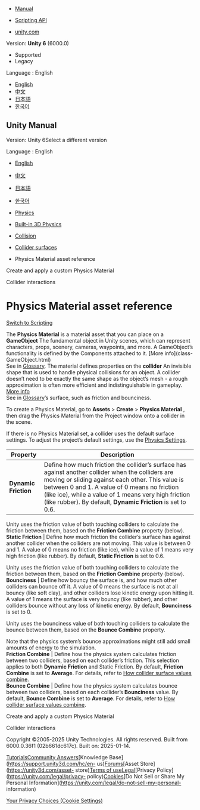 [](https://docs.unity3d.com)

  * [Manual](../Manual/index.html)
  * [Scripting API](../ScriptReference/index.html)

  * [unity.com](https://unity.com/)

Version: **Unity 6** (6000.0)

  * Supported
  * Legacy

Language : English

  * [English](/Manual/class-PhysicsMaterial.html)
  * [中文](/cn/current/Manual/class-PhysicsMaterial.html)
  * [日本語](/ja/current/Manual/class-PhysicsMaterial.html)
  * [한국어](/kr/current/Manual/class-PhysicsMaterial.html)

[](https://docs.unity3d.com)

## Unity Manual

Version: Unity 6Select a different version

Language : English

  * [English](/Manual/class-PhysicsMaterial.html)
  * [中文](/cn/current/Manual/class-PhysicsMaterial.html)
  * [日本語](/ja/current/Manual/class-PhysicsMaterial.html)
  * [한국어](/kr/current/Manual/class-PhysicsMaterial.html)

  * [Physics](PhysicsSection.html)
  * [Built-in 3D Physics](PhysicsOverview.html)
  * [Collision](collision-section.html)
  * [Collider surfaces](collider-surfaces.html)
  * Physics Material asset reference

[](create-apply-physics-material.html)

Create and apply a custom Physics Material

[](collider-interactions.html)

Collider interactions

# Physics Material asset reference

[Switch to Scripting](../ScriptReference/PhysicsMaterial.html "Go to
PhysicsMaterial page in the Scripting Reference")

The ****Physics Material**** is a material asset that you can place on a
**GameObject** The fundamental object in Unity scenes, which can represent
characters, props, scenery, cameras, waypoints, and more. A GameObject’s
functionality is defined by the Components attached to it. [More info](class-
GameObject.html)  
See in [Glossary](Glossary.html#GameObject). The material defines properties
on the **collider** An invisible shape that is used to handle physical
collisions for an object. A collider doesn’t need to be exactly the same shape
as the object’s mesh - a rough approximation is often more efficient and
indistinguishable in gameplay. [More info](CollidersOverview.html)  
See in [Glossary](Glossary.html#Collider)’s surface, such as friction and
bounciness.

To create a Physics Material, go to **Assets** > **Create** > **Physics
Material** , then drag the Physics Material from the Project window onto a
collider in the scene.

If there is no Physics Material set, a collider uses the default surface
settings. To adjust the project’s default settings, use the [Physics
Settings](class-PhysicsManager.html).

**Property** | **Description**  
---|---  
**Dynamic Friction** | Define how much friction the collider’s surface has against another collider when the colliders are moving or sliding against each other. This value is between 0 and 1. A value of 0 means no friction (like ice), while a value of 1 means very high friction (like rubber). By default, **Dynamic Friction** is set to 0.6.   
  
Unity uses the friction value of both touching colliders to calculate the
friction between them, based on the **Friction Combine** property (below).  
**Static Friction** | Define how much friction the collider’s surface has against another collider when the colliders are not moving. This value is between 0 and 1. A value of 0 means no friction (like ice), while a value of 1 means very high friction (like rubber). By default, **Static Friction** is set to 0.6.   
  
Unity uses the friction value of both touching colliders to calculate the
friction between them, based on the **Friction Combine** property (below).  
**Bounciness** | Define how bouncy the surface is, and how much other colliders can bounce off it. A value of 0 means the surface is not at all bouncy (like soft clay), and other colliders lose kinetic energy upon hitting it. A value of 1 means the surface is very bouncy (like rubber), and other colliders bounce without any loss of kinetic energy. By default, **Bounciness** is set to 0.   
  
Unity uses the bounciness value of both touching colliders to calculate the
bounce between them, based on the **Bounce Combine** property.  
  
Note that the physics system’s bounce approximations might still add small
amounts of energy to the simulation.  
**Friction Combine** | Define how the physics system calculates friction between two colliders, based on each collider’s friction. This selection applies to both **Dynamic Friction** and Static Friction. By default, **Friction Combine** is set to **Average**. For details, refer to [How collider surface values combine](collider-surfaces-combine.html).  
**Bounce Combine** | Define how the physics system calculates bounce between two colliders, based on each collider’s **Bounciness** value. By default, **Bounce Combine** is set to **Average**. For details, refer to [How collider surface values combine](collider-surfaces-combine.html).  
  
[](create-apply-physics-material.html)

Create and apply a custom Physics Material

[](collider-interactions.html)

Collider interactions

Copyright ©2005-2025 Unity Technologies. All rights reserved. Built from
6000.0.36f1 (02b661dc617c). Built on: 2025-01-14.

[Tutorials](https://learn.unity.com/)[Community
Answers](https://answers.unity3d.com)[Knowledge
Base](https://support.unity3d.com/hc/en-
us)[Forums](https://forum.unity3d.com)[Asset Store](https://unity3d.com/asset-
store)[Terms of
use](https://docs.unity3d.com/Manual/TermsOfUse.html)[Legal](https://unity.com/legal)[Privacy
Policy](https://unity.com/legal/privacy-
policy)[Cookies](https://unity.com/legal/cookie-policy)[Do Not Sell or Share
My Personal Information](https://unity.com/legal/do-not-sell-my-personal-
information)

[Your Privacy Choices (Cookie Settings)](javascript:void\(0\);)

